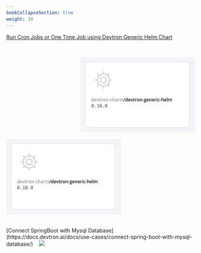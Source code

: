 ```yaml
---
bookCollapseSection: true
weight: 38
---
```


[Run Cron Jobs or One Time Job using Devtron Generic Helm Chart](https://docs.devtron.ai/docs/use-cases/devtron-generic-charts-to-run-cron-jobs-or-one-time-job/)

<br />

<p align="right">
  <img src="./dev_chart.jpg" />
</p>

![Generic Charts](./dev_chart.jpg "Deploying Chart")


<br />
[Connect SpringBoot with Mysql Database](https://docs.devtron.ai/docs/use-cases/connect-spring-boot-with-mysql-database/)
&nbsp;&nbsp;
<img src="https://encrypted-tbn0.gstatic.com/images?q=tbn%3AANd9GcQNIKpsOGedJby2x4ULG2BUQDlcYHczoCh0ww&usqp=CAU"></img>

&nbsp;&nbsp;
